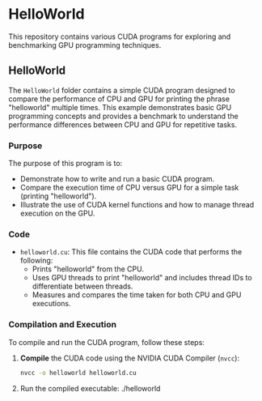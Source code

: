 # HelloWorld

This repository contains various CUDA programs for exploring and benchmarking GPU programming techniques.

## HelloWorld

The `HelloWorld` folder contains a simple CUDA program designed to compare the performance of CPU and GPU for printing the phrase "helloworld" multiple times. This example demonstrates basic GPU programming concepts and provides a benchmark to understand the performance differences between CPU and GPU for repetitive tasks.

### Purpose

The purpose of this program is to:
- Demonstrate how to write and run a basic CUDA program.
- Compare the execution time of CPU versus GPU for a simple task (printing "helloworld").
- Illustrate the use of CUDA kernel functions and how to manage thread execution on the GPU.

### Code

- `helloworld.cu`: This file contains the CUDA code that performs the following:
  - Prints "helloworld" from the CPU.
  - Uses GPU threads to print "helloworld" and includes thread IDs to differentiate between threads.
  - Measures and compares the time taken for both CPU and GPU executions.

### Compilation and Execution

To compile and run the CUDA program, follow these steps:

1. **Compile** the CUDA code using the NVIDIA CUDA Compiler (`nvcc`):
   ```bash
   nvcc -o helloworld helloworld.cu

2. Run the compiled executable:
  ./helloworld


